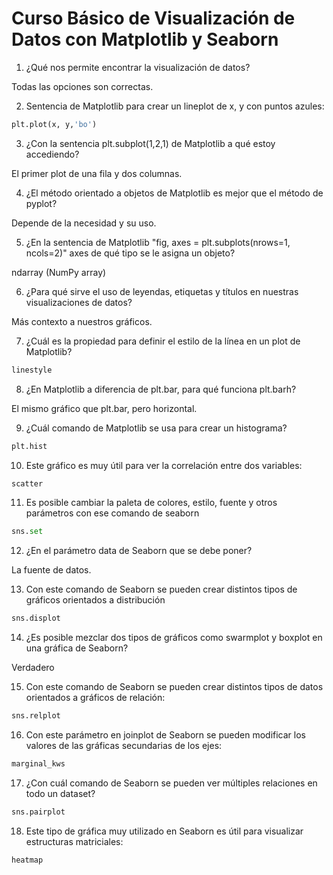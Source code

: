 # Curso Básico de Visualización de Datos con Matplotlib y Seaborn

1. ¿Qué nos permite encontrar la visualización de datos?

Todas las opciones son correctas.

2. Sentencia de Matplotlib para crear un lineplot de x, y con puntos azules:

```python
plt.plot(x, y,'bo')
```

3. ¿Con la sentencia plt.subplot(1,2,1) de Matplotlib a qué estoy accediendo?

El primer plot de una fila y dos columnas.

4. ¿El método orientado a objetos de Matplotlib es mejor que el método de pyplot?

Depende de la necesidad y su uso.

5. ¿En la sentencia de Matplotlib "fig, axes = plt.subplots(nrows=1, ncols=2)" axes de qué tipo se le asigna un objeto?

ndarray (NumPy array)

6. ¿Para qué sirve el uso de leyendas, etiquetas y títulos en nuestras visualizaciones de datos?

Más contexto a nuestros gráficos.

7. ¿Cuál es la propiedad para definir el estilo de la línea en un plot de Matplotlib?

```python
linestyle
```

8. ¿En Matplotlib a diferencia de plt.bar, para qué funciona plt.barh?

El mismo gráfico que plt.bar, pero horizontal.

9. ¿Cuál comando de Matplotlib se usa para crear un histograma?

```python
plt.hist
```

10. Este gráfico es muy útil para ver la correlación entre dos variables:

```python
scatter
```

11. Es posible cambiar la paleta de colores, estilo, fuente y otros parámetros con ese comando de seaborn

```python
sns.set
```

12. ¿En el parámetro data de Seaborn que se debe poner?

La fuente de datos.

13. Con este comando de Seaborn se pueden crear distintos tipos de gráficos orientados a distribución

```python
sns.displot
```

14. ¿Es posible mezclar dos tipos de gráficos como swarmplot y boxplot en una gráfica de Seaborn?

Verdadero

15. Con este comando de Seaborn se pueden crear distintos tipos de datos orientados a gráficos de relación:

```python
sns.relplot
```

16. Con este parámetro en joinplot de Seaborn se pueden modificar los valores de las gráficas secundarias de los ejes:

```python
marginal_kws
```

17. ¿Con cuál comando de Seaborn se pueden ver múltiples relaciones en todo un dataset?

```python
sns.pairplot
```

18. Este tipo de gráfica muy utilizado en Seaborn es útil para visualizar estructuras matriciales:

```python
heatmap
```
